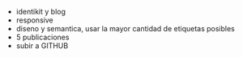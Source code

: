
* identikit y blog
* responsive
* diseno y semantica, usar la mayor cantidad de etiquetas posibles
* 5 publicaciones
* subir a GITHUB